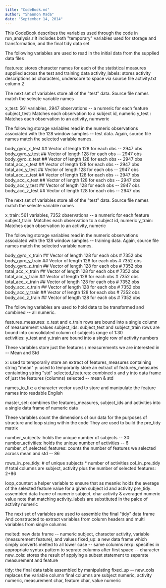 ```yaml
---
title: "CodeBook.md"
author: "Shannon Mada"
date: "September 14, 2014"
---
```


This CodeBook describes the variables used through the code in run_analysis.r
It includes both "temporary" variables used for storage and transformation, and the final tidy data set

The following variables are used to read in the initial data from the supplied data files

features:  stores character names for each of the statistical measures supplied across the test and training data
activity_labels: stores activity descriptions as characters, underscore to space via source file activity.txt column 2

The next set of variables store all of the "test" data.  Source file names match the selecte variable names

x_test:         561 variables, 2947 observations  -- a numeric for each feature
subject_test:   Matches each observation to a subject id, numeric
y_test :        Matches each observation to an activity, numweric

The following storage variables read in the numeric observations associated with the 128 window samples -- test data.
Again, source file names match the selected variable names.

body_gyro_x_test        ## Vector of length 128 for each obs -- 2947 obs
body_gyro_y_test        ## Vector of length 128 for each obs -- 2947 obs
body_gyro_z_test        ## Vector of length 128 for each obs -- 2947 obs
total_acc_x_test        ## Vector of length 128 for each obs -- 2947 obs
total_acc_y_test        ## Vector of length 128 for each obs -- 2947 obs
total_acc_z_test        ## Vector of length 128 for each obs -- 2947 obs
body_acc_x_test         ## Vector of length 128 for each obs -- 2947 obs
body_acc_y_test         ## Vector of length 128 for each obs -- 2947 obs
body_acc_z_test         ## Vector of length 128 for each obs -- 2947 obs

The next set of variables store all of the "test" data.  Source file names match the selecte variable names

x_train:        561 variables, 7352 observations -- a numeric for each feature
subject_train:  Matches each observation to a subject id, numeric
y_train:        Matches each observation to an activity, numeric

The following storage variables read in the numeric observations associated with the 128 window samples -- training data.
Again, source file names match the selected variable names.

body_gyro_x_train       ## Vector of length 128 for each obs # 7352 obs
body_gyro_y_train       ## Vector of length 128 for each obs # 7352 obs
body_gyro_z_train       ## Vector of length 128 for each obs # 7352 obs
total_acc_x_train       ## Vector of length 128 for each obs # 7352 obs
total_acc_y_train       ## Vector of length 128 for each obs # 7352 obs        
total_acc_x_train       ## Vector of length 128 for each obs # 7352 obs
body_acc_x_train        ## Vector of length 128 for each obs # 7352 obs
body_acc_y_train        ## Vector of length 128 for each obs # 7352 obs
body_acc_z_train        ## Vector of length 128 for each obs # 7352 obs

The following variables are used to hold data to be transformed and combined  -- all numeric.

features_measures:  x_test and x_train rows are bound into a single column of measurement values
subject_ids:        subject_test and subject_train rows are bound into consolidated column of subjects range of 1:30  
activities:         y_test and y_train are bound into a single row of activity numbers

These variables store just the features / measurements we are interested in -- Mean and Std

x:                      used to temporarily store an extract of features_measures containing string "mean"
y:                      used to temporarily store an extract of features_measures containting string "std"
selected_features:      combined x and y into data frame of just the features (columns) selected -- mean & std

names_to_fix:           a character vector used to store and manipulate the feature names into readable English

master_set:  combines the features_measures, subject_ids and activities into a single data frame of numeric data

These variables count the dimensions of our data for the purposes of structure and loop sizing within the code
They are used to build the pre_tidy matrix

number_subjects:                holds the unique number of subjects -- 30
number_activities:               holds the unique number of activities  -- 6
number_of_selected_features:    counts the number of features we selected across mean and std -- 86

rows_in_pre_tidy:       # of unique subjects * number of activities
col_in_pre_tidy         # total columns are subject, activity plus the number of selected features:  2+86

loop_counter:           a helper variable to ensure that as 
meanie:                 holds the average of the selected feature value for a given subject id and activity
pre_tidy:               assembled data frame of numeric subject, char activity & averaged numeric value
                        note that matching activity_labels are substituted in the palce of activity numeric

The next set of variables are used to assemble the final "tidy" data frame
And constructed to extract variables from column headers and multi variables from single columns

melted:                 new data frame -- numeric subject, character activity, variable (measurement feature), and values
fixed_up:               a new data frame which simply converts melted to all lower case -- same columns
rexp:                   specifies in appropriate syntax pattern to seprate columns after first space  -- character
new_cols:               stores the result of applying a subest statement to separate measurement and feature

tidy:                   the final data table assembled by manipulating fixed_up -- new_cols replaces the variable column
                        final columns are subject numeric, activity numeric, measurement char, feature char, value numeric

